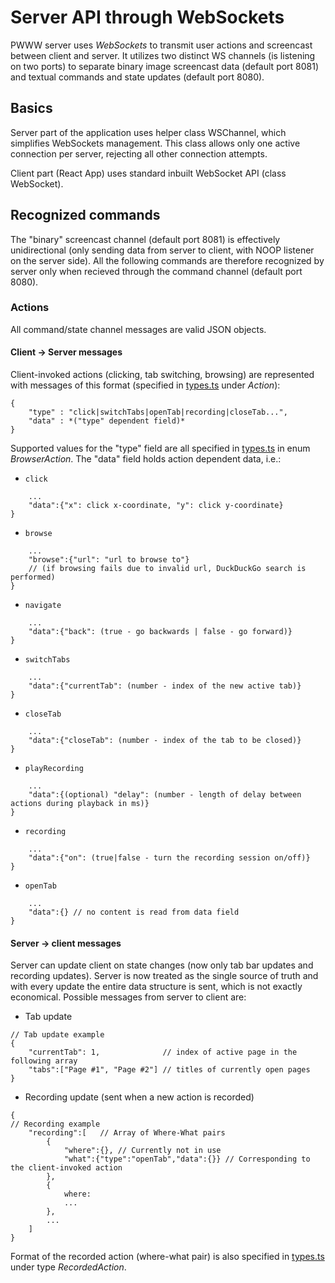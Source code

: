 # Server API through WebSockets
PWWW server uses *WebSockets* to transmit user actions and screencast between client and server. It utilizes two distinct WS channels (is listening on two ports) to separate binary image screencast data (default port 8081) and textual commands and state updates (default port 8080).
## Basics
Server part of the application uses helper class WSChannel, which simplifies WebSockets management. This class allows only one active connection per server, rejecting all other connection attempts.

Client part (React App) uses standard inbuilt WebSocket API (class WebSocket).
## Recognized commands
The "binary" screencast channel (default port 8081) is effectively unidirectional (only sending data from server to client, with NOOP listener on the server side). All the following commands are therefore recognized by server only when recieved through the command channel (default port 8080).
### Actions
All command/state channel messages are valid JSON objects.
#### Client -> Server messages
Client-invoked actions (clicking, tab switching, browsing) are represented with messages of this format (specified in [types.ts](https://github.com/barjin/pw-web/blob/development/backend/src/types.ts) under *Action*):
```
{
    "type" : "click|switchTabs|openTab|recording|closeTab...",
    "data" : *("type" dependent field)*
}
```
Supported values for the "type" field are all specified in [types.ts](https://github.com/barjin/pw-web/blob/development/backend/src/types.ts) in enum *BrowserAction*.
The "data" field holds action dependent data, i.e.:
- `click`
```
    ...
    "data":{"x": click x-coordinate, "y": click y-coordinate}
}
```
- `browse`
```
    ...
    "browse":{"url": "url to browse to"}
    // (if browsing fails due to invalid url, DuckDuckGo search is performed)
}
```
- `navigate`
```
    ...
    "data":{"back": (true - go backwards | false - go forward)}
}
```
- `switchTabs`
```
    ...
    "data":{"currentTab": (number - index of the new active tab)}
}
```
- `closeTab`
```
    ...
    "data":{"closeTab": (number - index of the tab to be closed)}
}
```
- `playRecording`
```
    ...
    "data":{(optional) "delay": (number - length of delay between actions during playback in ms)}
}
```
- `recording`
```
    ...
    "data":{"on": (true|false - turn the recording session on/off)}
}
```
- `openTab`
```
    ...
    "data":{} // no content is read from data field
}
```
#### Server -> client messages
Server can update client on state changes (now only tab bar updates and recording updates). Server is now treated as the single source of truth and with every update the entire data structure is sent, which is not exactly economical.
Possible messages from server to client are:
- Tab update
```
// Tab update example
{
    "currentTab": 1,              // index of active page in the following array
    "tabs":["Page #1", "Page #2"] // titles of currently open pages 
}
```
- Recording update (sent when a new action is recorded)
```
{
// Recording example
    "recording":[   // Array of Where-What pairs
        {
            "where":{}, // Currently not in use 
            "what":{"type":"openTab","data":{}} // Corresponding to the client-invoked action
        },
        {
            where:
            ...
        },
        ...
    ]
}
```
Format of the recorded action (where-what pair) is also specified in [types.ts](https://github.com/barjin/pw-web/blob/development/backend/src/types.ts) under type *RecordedAction*.